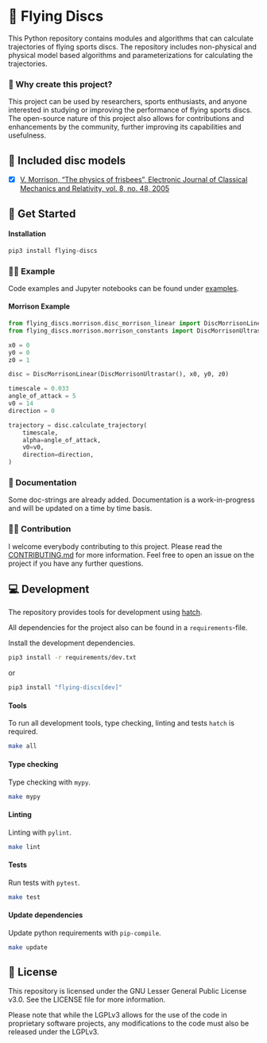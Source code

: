 # 🥏 Flying Discs

This Python repository contains modules and algorithms that can calculate trajectories of flying sports discs. The repository includes non-physical and physical model based algorithms and parameterizations for calculating the trajectories.

### 🤔 Why create this project?

This project can be used by researchers, sports enthusiasts, and anyone interested in studying or improving the performance of flying sports discs. The open-source nature of this project also allows for contributions and enhancements by the community, further improving its capabilities and usefulness.

## 🔬 Included disc models

- [x] [V. Morrison, “The physics of frisbees”, Electronic Journal of Classical Mechanics and Relativity, vol. 8, no. 48, 2005](http://web.mit.edu/womens-ult/www/smite/frisbee_physics.pdf)

## 🚀 Get Started

#### Installation

```bash
pip3 install flying-discs
```

### 👩‍🏫 Example

Code examples and Jupyter notebooks can be found under [examples](examples/).

#### Morrison Example

```python
from flying_discs.morrison.disc_morrison_linear import DiscMorrisonLinear
from flying_discs.morrison.morrison_constants import DiscMorrisonUltrastar

x0 = 0
y0 = 0
z0 = 1

disc = DiscMorrisonLinear(DiscMorrisonUltrastar(), x0, y0, z0)

timescale = 0.033
angle_of_attack = 5
v0 = 14
direction = 0

trajectory = disc.calculate_trajectory(
    timescale,
    alpha=angle_of_attack,
    v0=v0,
    direction=direction,
)
```

### 📃 Documentation

Some doc-strings are already added. Documentation is a work-in-progress and will be updated on a time by time basis.

### 💃🕺 Contribution

I welcome everybody contributing to this project. Please read the [CONTRIBUTING.md](./CONTRIBUTING.md) for more information.
Feel free to open an issue on the project if you have any further questions.

## 💻 Development

The repository provides tools for development using [hatch](https://hatch.pypa.io/latest/).

All dependencies for the project also can be found in a `requirements`-file.

Install the development dependencies.

```bash
pip3 install -r requirements/dev.txt
```

or 

```bash
pip3 install "flying-discs[dev]"
```

#### Tools

To run all development tools, type checking, linting and tests `hatch` is required.

```bash
make all
```

#### Type checking

Type checking with `mypy`.

```bash
make mypy
```

#### Linting

Linting with `pylint`.

```bash
make lint
```

#### Tests

Run tests with `pytest`.

```bash
make test
```

#### Update dependencies

Update python requirements with `pip-compile`.

```bash
make update
```

## 🧾 License

This repository is licensed under the GNU Lesser General Public License v3.0. See the LICENSE file for more information.

Please note that while the LGPLv3 allows for the use of the code in proprietary software projects, any modifications to the code must also be released under the LGPLv3.
